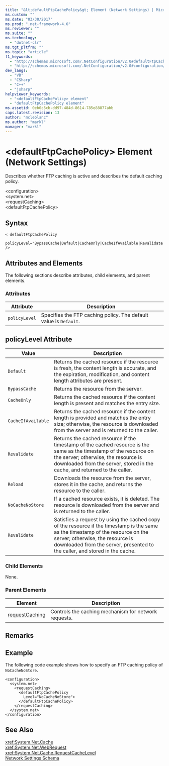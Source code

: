 ```yaml
---
title: "&lt;defaultFtpCachePolicy&gt; Element (Network Settings) | Microsoft Docs"
ms.custom: ""
ms.date: "03/30/2017"
ms.prod: ".net-framework-4.6"
ms.reviewer: ""
ms.suite: ""
ms.technology: 
  - "dotnet-clr"
ms.tgt_pltfrm: ""
ms.topic: "article"
f1_keywords: 
  - "http://schemas.microsoft.com/.NetConfiguration/v2.0#defaultFtpCachePolicy"
  - "http://schemas.microsoft.com/.NetConfiguration/v2.0#configuration/system.net/requestCaching/defaultFtpCachePolicy"
dev_langs: 
  - "VB"
  - "CSharp"
  - "C++"
  - "jsharp"
helpviewer_keywords: 
  - "<defaultFtpCachePolicy> element"
  - "defaultFtpCachePolicy element"
ms.assetid: 0eb0c5cb-dd97-484d-8614-785e88877abb
caps.latest.revision: 13
author: "mcleblanc"
ms.author: "markl"
manager: "markl"
---
```

# &lt;defaultFtpCachePolicy&gt; Element (Network Settings)
Describes whether FTP caching is active and describes the default caching policy.  
  
 \<configuration>  
\<system.net>  
\<requestCaching>  
\<defaultFtpCachePolicy>  
  
## Syntax  
  
```  
< defaultFtpCachePolicy  
  policyLevel="BypassCache|Default|CacheOnly|CacheIfAvailable|Revalidate|Reload|NoCacheNoStore|Revalidate"  
/>  
```  
  
## Attributes and Elements  
 The following sections describe attributes, child elements, and parent elements.  
  
### Attributes  
  
|Attribute|Description|  
|---------------|-----------------|  
|`policyLevel`|Specifies the FTP caching policy. The default value is `Default`.|  
  
## policyLevel Attribute  
  
|Value|Description|  
|-----------|-----------------|  
|`Default`|Returns the cached resource if the resource is fresh, the content length is accurate, and the expiration, modification, and content length attributes are present.|  
|`BypassCache`|Returns the resource from the server.|  
|`CacheOnly`|Returns the cached resource if the content length is present and matches the entry size.|  
|`CacheIfAvailable`|Returns the cached resource if the content length is provided and matches the entry size; otherwise, the resource is downloaded from the server and is returned to the caller.|  
|`Revalidate`|Returns the cached resource if the timestamp of the cached resource is the same as the timestamp of the resource on the server; otherwise, the resource is downloaded from the server, stored in the cache, and returned to the caller.|  
|`Reload`|Downloads the resource from the server, stores it in the cache, and returns the resource to the caller.|  
|`NoCacheNoStore`|If a cached resource exists, it is deleted. The resource is downloaded from the server and is returned to the caller.|  
|`Revalidate`|Satisfies a request by using the cached copy of the resource if the timestamp is the same as the timestamp of the resource on the server; otherwise, the resource is downloaded from the server, presented to the caller, and stored in the cache.|  
  
### Child Elements  
 None.  
  
### Parent Elements  
  
|Element|Description|  
|-------------|-----------------|  
|[requestCaching](../../../../../docs/framework/configuring-apps/file-schema/network/requestcaching-element-network-settings.md)|Controls the caching mechanism for network requests.|  
  
## Remarks  
  
## Example  
 The following code example shows how to specify an FTP caching policy of `NoCacheNoStore`.  
  
```  
<configuration>  
  <system.net>  
    <requestCaching>  
      <defaultFtpCachePolicy  
        Level="NoCacheNoStore">  
      </defaultFtpCachePolicy>  
    </requestCaching>  
  </system.net>  
</configuration>  
```  
  
## See Also  
 <xref:System.Net.Cache>   
 <xref:System.Net.WebRequest>   
 <xref:System.Net.Cache.RequestCacheLevel>   
 [Network Settings Schema](../../../../../docs/framework/configuring-apps/file-schema/network/network-settings-schema.md)